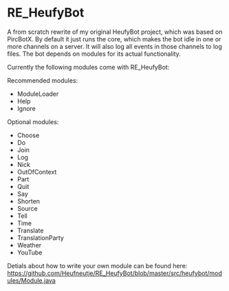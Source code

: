 RE_HeufyBot
===========

A from scratch rewrite of my original HeufyBot project, which was based on PircBotX. By default it just runs the core, which makes the bot idle in one or more channels on a server. It will also log all events in those channels to log files. The bot depends on modules for its actual functionality.

Currently the following modules come with RE_HeufyBot:

Recommended modules:

- ModuleLoader
- Help
- Ignore

Optional modules:

- Choose
- Do
- Join
- Log
- Nick
- OutOfContext
- Part
- Quit
- Say
- Shorten
- Source
- Tell
- Time
- Translate
- TranslationParty
- Weather
- YouTube

Detials about how to write your own module can be found here: https://github.com/Heufneutje/RE_HeufyBot/blob/master/src/heufybot/modules/Module.java
